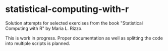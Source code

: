 # statistical-computing-with-r
Solution attempts for selected exercises from the book "Statistical Computing with R" by Maria L. Rizzo.

This is work in progress. Proper documentation as well as splitting the code into multiple scripts is planned.
